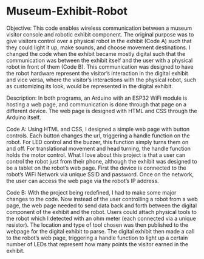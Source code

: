 # Museum-Exhibit-Robot

Objective: This code enables wireless communication between a museum visitor console and robotic exhibit component. The original purpose was to give visitors control over a physical robot in the exhibit (Code A) such that they could light it up, make sounds, and choose movement destinations. I changed the code when the exhibit became mostly digital such that the communication was between the exhibit itself and the user with a physical robot in front of them (Code B). This communication was designed to have the robot hardware represent the visitor’s interaction in the digital exhibit and vice versa, where the visitor’s interactions with the physical robot, such as customizing its look, would be represented in the digital exhibit.

Description: In both programs, an Arduino with an ESP32 WiFi module is hosting a web page, and communication is done through that page on a different device. The web page is designed with HTML and CSS through the Arduino itself.

Code A: Using HTML and CSS, I designed a simple web page with button controls. Each button changes the url, triggering a handle function on the robot. For LED control and the buzzer, this function simply turns them on and off. For translational movement and head turning, the handle function holds the motor control. What I love about this project is that a user can control the robot just from their phone, although the exhibit was designed to be a tablet on the robot’s web page. First the device is connected to the robot’s WiFi Network via unique SSID and password. Once on the network, the user can access the web page via the robot’s IP address.

Code B: With the project being redefined, I had to make some major changes to the code. Now instead of the user controlling a robot from a web page, the web page needed to send data back and forth between the digital component of the exhibit and the robot. Users could attach physical tools to the robot which I detected with an ohm meter (each connected via a unique resistor). The location and type of tool chosen was then published to the webpage for the digital exhibit to parse. The digital exhibit then made a call to the robot’s web page, triggering a handle function to light up a certain number of LEDs that represent how many points the visitor earned in the exhibit.
